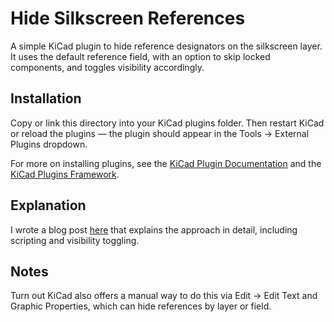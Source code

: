 # Hide Silkscreen References
A simple KiCad plugin to hide reference designators on the silkscreen layer.
It uses the default reference field, with an option to skip locked components, and toggles visibility accordingly.

## Installation
Copy or link this directory into your KiCad plugins folder.
Then restart KiCad or reload the plugins — the plugin should appear in the Tools → External Plugins dropdown.

For more on installing plugins, see the [KiCad Plugin Documentation](https://docs.kicad.org/8.0/en/pcbnew/pcbnew.html#action_plugins) and the [KiCad Plugins Framework](https://dev-docs.kicad.org/en/components/plugins/).

## Explanation
I wrote a blog post [here](https://maskset.net/kicad-pcbnew-scripting-removing-ref-des-from-silk-screen.html) that explains the approach in detail, including scripting and visibility toggling.

## Notes
Turn out KiCad also offers a manual way to do this via Edit → Edit Text and Graphic Properties, which can hide references by layer or field.
